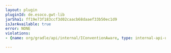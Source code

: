 ```yaml
---
layout: plugin
pluginId: de.esoco.gwt-lib
jarSha1: ff19e73f183ccf3d02caacb68daaef33b50ec1d9
isJarAvailable: true
error: NONE
violations:
- {name: org/gradle/api/internal/IConventionAware, type: internal-api-usage}

---
```

